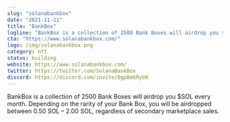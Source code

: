 ```yaml
---
slug: "solanabankbox"
date: "2021-11-21"
title: "BankBox"
logline: "BankBox is a collection of 2500 Bank Boxes will airdrop you $SOL every month. Depending on the rarity of your Bank Box, you will be airdropped between 0.50 SOL – 2.00 SOL, regardless of secondary marketplace sales. "
cta: "https://www.solanabankbox.com/"
logo: /img/solanabankbox.png
category: nft
status: building
website: https://www.solanabankbox.com/
twitter: https://twitter.com/SolanaBankBox
discord: https://discord.com/invite/BgpBe6RybN
---
```


BankBox is a collection of 2500 Bank Boxes will airdrop you $SOL every month. Depending on the rarity of your Bank Box, you will be airdropped between 0.50 SOL – 2.00 SOL, regardless of secondary marketplace sales. 
